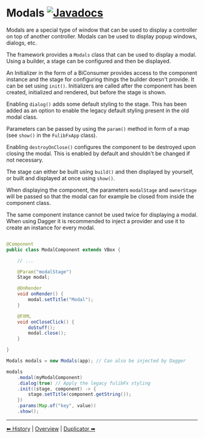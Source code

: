 # Modals [![Javadocs](https://javadoc.io/badge2/org.fulib/fulibFx/Javadocs.svg?color=green)](https://javadoc.io/doc/org.fulib/fulibFx/latest/org/fulib/fx/controller/Modals.html)

Modals are a special type of window that can be used to display a controller on top of another controller. Modals
can be used to display popup windows, dialogs, etc.

The framework provides a `Modals` class that can be used to display a modal.
Using a builder, a stage can be configured and then be displayed.

An Initializer in the form of a BiConsumer provides access to the component instance and the stage for configuring
things the builder doesn't provide.
It can be set using `init()`.
Initializers are called after the component has been created, initialized and rendered, but before the stage is shown.

Enabling `dialog()` adds some default styling to the stage.
This has been added as an option to enable the legacy default styling present in the old modal class.

Parameters can be passed by using the `param()` method in form of a map (see `show()` in the `FulibFxApp` class).

Enabling `destroyOnClose()` configures the component to be destroyed upon closing the modal.
This is enabled by default and shouldn't be changed if not necessary.

The stage can either be built using `build()` and then displayed by yourself, or built and displayed at once
using `show()`.

When displaying the component, the parameters `modalStage` and `ownerStage` will be passed so that the modal can for
example be closed from inside the component class.

The same component instance cannot be used twice for displaying a modal. When using Dagger it is recommended to inject a
provider and use it to create an instance for every modal.

```java

@Component
public class ModalComponent extends VBox {

    // ...

    @Param("modalStage")
    Stage modal;

    @OnRender
    void onRender() {
        modal.setTitle("Modal");
    }

    @FXML
    void onCloseClick() {
        doStuff();
        modal.close();
    }

}
```

```java
Modals modals = new Modals(app); // Can also be injected by Dagger

modals
    .modal(myModalComponent)
    .dialog(true) // Apply the legacy fulibFx styling
    .init((stage, component) -> {
        stage.setTitle(component.getString());    
    })
    .params(Map.of("key", value))
    .show();
```

---

[⬅ History](3-history.md) | [Overview](README.md) | [Duplicator ➡](5-node-duplicator.md)

